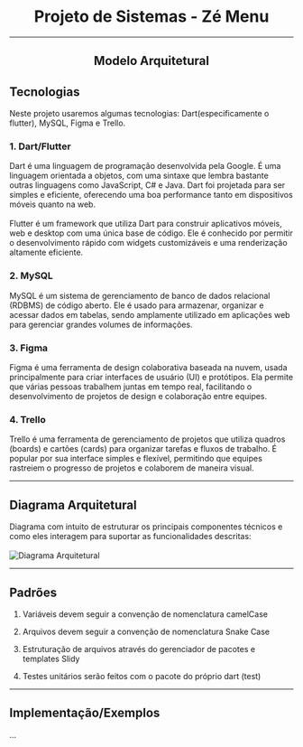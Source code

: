 # <center> Projeto de Sistemas - Zé Menu </center>

---
## <center> Modelo Arquitetural </center>

## Tecnologias
Neste projeto usaremos algumas tecnologias: Dart(especificamente o flutter), MySQL, Figma e Trello.

### 1. Dart/Flutter
Dart é uma linguagem de programação desenvolvida pela Google. É uma linguagem orientada a objetos, com uma sintaxe que lembra bastante outras linguagens como JavaScript, C# e Java. Dart foi projetada para ser simples e eficiente, oferecendo uma boa performance tanto em dispositivos móveis quanto na web. <br>
<br>
Flutter é um framework que utiliza Dart para construir aplicativos móveis, web e desktop com uma única base de código. Ele é conhecido por permitir o desenvolvimento rápido com widgets customizáveis e uma renderização altamente eficiente.

### 2. MySQL
MySQL é um sistema de gerenciamento de banco de dados relacional (RDBMS) de código aberto. Ele é usado para armazenar, organizar e acessar dados em tabelas, sendo amplamente utilizado em aplicações web para gerenciar grandes volumes de informações.

### 3. Figma
Figma é uma ferramenta de design colaborativa baseada na nuvem, usada principalmente para criar interfaces de usuário (UI) e protótipos. Ela permite que várias pessoas trabalhem juntas em tempo real, facilitando o desenvolvimento de projetos de design e colaboração entre equipes.

### 4. Trello
Trello é uma ferramenta de gerenciamento de projetos que utiliza quadros (boards) e cartões (cards) para organizar tarefas e fluxos de trabalho. É popular por sua interface simples e flexível, permitindo que equipes rastreiem o progresso de projetos e colaborem de maneira visual.

---
## Diagrama Arquitetural
Diagrama com intuito de estruturar os principais componentes técnicos e como eles interagem para suportar as funcionalidades descritas: 
<br>
<br>
![Diagrama Arquitetural](https://github.com/user-attachments/assets/2a00b4e2-7c1d-4c3e-ad21-fa1a8b1ee93c)

---
## Padrões
1. Variáveis devem seguir a convenção de nomenclatura camelCase

2. Arquivos devem seguir a convenção de nomenclatura Snake Case
3. Estruturação de arquivos através do gerenciador de pacotes e templates Slidy
4. Testes unitários serão feitos com o pacote do próprio dart (test)

---
## Implementação/Exemplos
...
